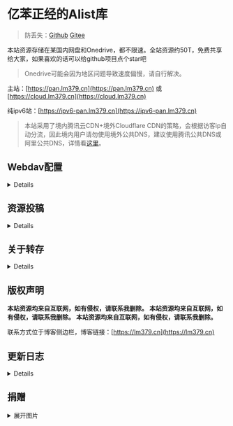 # 亿苯正经的Alist库

> 防丢失：[Github](https://github.com/lm379/lm379-alist)  [Gitee](https://gitee.com/lm379/lm379-alist)

本站资源存储在某国内网盘和Onedrive，都不限速。全站资源约50T，免费共享给大家，如果喜欢的话可以给github项目点个star吧

> Onedrive可能会因为地区问题导致速度偏慢，请自行解决。

主站：[https://pan.lm379.cn](https://pan.lm379.cn) 或 [https://cloud.lm379.cn](https://cloud.lm379.cn)

纯ipv6站：[https://ipv6-pan.lm379.cn](https://ipv6-pan.lm379.cn)

> 本站采用了境内腾讯云CDN+境外Cloudflare CDN的策略，会根据访客ip自动分流，因此境内用户请勿使用境外公共DNS，建议使用腾讯公共DNS或阿里公共DNS，详情看[这里](https://lm379.cn/2022/10/01/lm379-s-blog/)。

## Webdav配置

<details>

**本站目前开放了公共webdav，账号密码如下**

> webdav账号只开放了读取权限
>
> 另外，不支持直接通过Alist内通过Alist V3方式挂载本站，如有需要，请使用webdav

```yaml
url: https://pan.lm379.cn/dav/
user: public_dav
password: public
port: 443
```

或

```yaml
url: https://cloud.lm379.cn/dav/
user: public_dav
password: public
port: 443
```

在确保你的网络支持**ipv6**的情况下，你也可以使用

```yaml
url: https://ipv6-pan.lm379.cn/dav/
user: public_dav
password: public
port: 443
```

> 上述配置请灵活变通，如https协议头部分软件不需要添加，但是此时需要你勾选https或SSL
>
> dav为路径，部分软件也不需要在主机名处加上此选项(如RaiDrive)，只需要在路径处填写dav即可
>
> 观影软件挂载路径建议为 **（注意大小写）**：**/dav/Video**
>
> 如果你实在不会，可以参考下面的示例

### 部分软件Webdav挂载示例

#### PotPlayer

<img src="https://r2.lm379.cn/2024/07/502d778b5271aa65b66ea87112440f21.png" alt="image-20240704000107745" style="zoom:50%;" />

#### RaiDrive

<img src="https://r2.lm379.cn/2024/07/f6adf06c82c7e18a119fbfc76e74b6be.png" style="zoom:50%;" />

#### nPlayer

<img src="https://r2.lm379.cn/2024/07/3975193eebb871014c8a4c5affb62627.png" style="zoom:50%;" />

#### Filmly

<img src="https://r2.lm379.cn/2024/08/9d07c15581d891d668bbf48d8525478f.jpg" style="zoom:25%;" />

#### rclone

配置文件

```
[webdav]
type = webdav
url = https://pan.lm379.cn/dav
vendor = other
user = public_dav
pass = cGFXCWMEbQ2t2BPi7zwWPqeAldc0iA
```

</details>

## 资源投稿

<details>

投稿邮箱：<tougao@lm379.cn>

请不要使用 **百度网盘、夸克网盘、UC网盘、城通网盘、123云盘** 等限速严重的网盘向本人投稿

> 123盘非会员限制 **10G** 流量，这就是不要用123投稿的原因

建议优先使用

* 阿里云盘
* 115网盘
* BT种子、ED2K链接
* 天翼云盘
* 移动云盘

</details>

## 关于转存

<details>

由于天翼云盘分享资源的审核问题，以及Onedrive不支持转存文件，故本站不提供资源分享链接。如果需要转存，请自行请使用Rclone挂载webdav，然后使用Rclone进行转存。

> 如何使用Rclone请自行上网搜索。

</details>

## 版权声明

**本站资源均来自互联网，如有侵权，请联系我删除。**
**本站资源均来自互联网，如有侵权，请联系我删除。**
**本站资源均来自互联网，如有侵权，请联系我删除。**

联系方式位于博客侧边栏，博客链接：[https://lm379.cn](https://lm379.cn)

## 更新日志

<details>
<!-- <summary>展开更新日志</summary> -->

### 2024.8.13

上线纯ipv6站

### 2024.7.8

页面简单美化，美化教程已更新至博客，链接：[点这里](https://lm379.cn/2024/07/08/Alist-%E7%BE%8E%E5%8C%96%E5%90%88%E9%9B%86/)

### 2024.7.7

从阿里云盘迁移了一堆文件到OneDrive，导致第一个账号的5T容量已满，现启用第二个账号，并修改目录

</details>

## 捐赠

<details>
<summary>展开图片</summary>
<pre>
<img src="https://r2.lm379.cn/2024/04/f597f96be857f5d530a787c8b81731da.jpg" alt="支付宝" style="zoom: 33%;" />
</pre>
</details>
